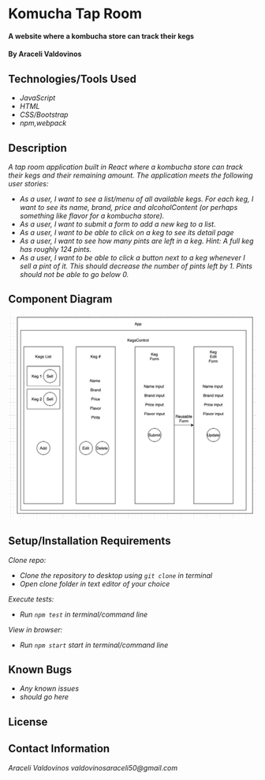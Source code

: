 # Komucha Tap Room

#### A website where a kombucha store can track their kegs

#### By Araceli Valdovinos

## Technologies/Tools Used

* _JavaScript_
* _HTML_
* _CSS/Bootstrap_
* _npm,webpack_

## Description
_A tap room application built in React where a kombucha store can track their kegs and their remaining amount. The application meets the following user stories:_

* _As a user, I want to see a list/menu of all available kegs. For each keg, I want to see its name, brand, price and alcoholContent (or perhaps something like flavor for a kombucha store)._
* _As a user, I want to submit a form to add a new keg to a list._
* _As a user, I want to be able to click on a keg to see its detail page_
* _As a user, I want to see how many pints are left in a keg. Hint: A full keg has roughly 124 pints._
* _As a user, I want to be able to click a button next to a keg whenever I sell a pint of it. This should decrease the number of pints left by 1. Pints should not be able to go below 0._

## Component Diagram
![KombuchaDiagram](kombucha_diagram.png)

## Setup/Installation Requirements

_Clone repo:_
* _Clone the repository to desktop using `git clone` in terminal_
* _Open clone folder in text editor of your choice_

_Execute tests:_
* _Run `npm test` in terminal/command line_

_View in browser:_
* _Run `npm start` start in terminal/command line_

## Known Bugs

* _Any known issues_
* _should go here_

## License

## Contact Information
_Araceli Valdovinos valdovinosaraceli50@gmail.com_
